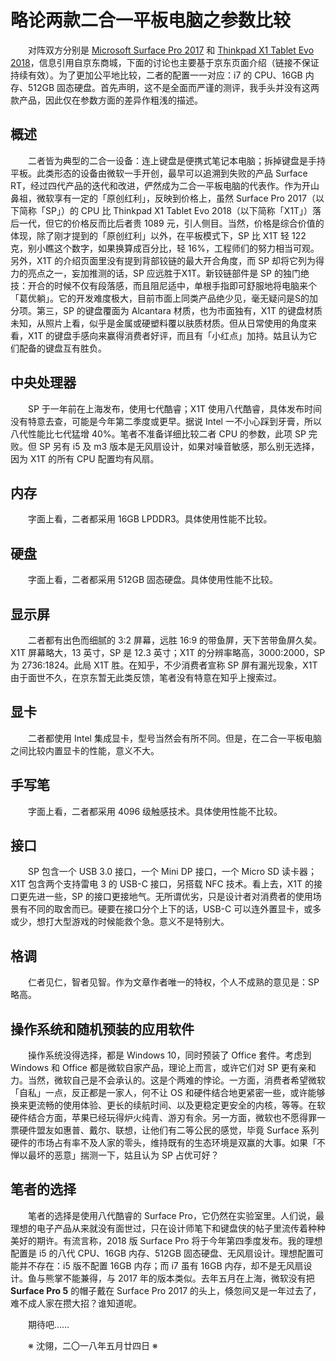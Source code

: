 # 略论两款二合一平板电脑之参数比较

&emsp;&emsp;对阵双方分别是 [Microsoft Surface Pro 2017](https://item.jd.com/5715461.html#crumb-wrap) 和 [Thinkpad X1 Tablet Evo 2018](https://item.jd.com/6963992.html#none)，信息引用自京东商城，下面的讨论也主要基于京东页面介绍（链接不保证持续有效）。为了更加公平地比较，二者的配置一一对应：i7 的 CPU、16GB 内存、512GB 固态硬盘。首先声明，这不是全面而严谨的测评，我手头并没有这两款产品，因此仅在参数方面的差异作粗浅的描述。

## 概述

&emsp;&emsp;二者皆为典型的二合一设备：连上键盘是便携式笔记本电脑；拆掉键盘是手持平板。此类形态的设备由微软一手开创，最早可以追溯到失败的产品 Surface RT，经过四代产品的迭代和改进，俨然成为二合一平板电脑的代表作。作为开山鼻祖，微软享有一定的「原创红利」，反映到价格上，虽然 Surface Pro 2017（以下简称「SP」）的 CPU 比 Thinkpad X1 Tablet Evo 2018（以下简称「X1T」）落后一代，但它的价格反而比后者贵 1089 元，引人侧目。当然，价格是综合价值的体现，除了刚才提到的「原创红利」以外，在平板模式下，SP 比 X1T 轻 122 克，别小瞧这个数字，如果换算成百分比，轻 16%，工程师们的努力相当可观。另外，X1T 的介绍页面里没有提到背部铰链的最大开合角度，而 SP 却将它列为得力的亮点之一，妄加推测的话，SP 应远胜于X1T。新铰链部件是 SP 的独门绝技：开合的时候不仅有段落感，而且阻尼适中，单根手指即可舒服地将电脑来个「葛优躺」。它的开发难度极大，目前市面上同类产品绝少见，毫无疑问是S的加分项。第三，SP 的键盘覆面为 Alcantara 材质，也为市面独有，X1T 的键盘材质未知，从照片上看，似乎是金属或硬塑料覆以肤质材质。但从日常使用的角度来看，X1T 的键盘手感向来赢得消费者好评，而且有「小红点」加持。姑且认为它们配备的键盘互有胜负。

## 中央处理器

&emsp;&emsp;SP 于一年前在上海发布，使用七代酷睿；X1T 使用八代酷睿，具体发布时间没有特意去查，可能是今年第二季度或更早。据说 Intel 一不小心踩到牙膏，所以八代性能比七代猛增 40%。笔者不准备详细比较二者 CPU 的参数，此项 SP 完败。但 SP 另有 i5 及 m3 版本是无风扇设计，如果对噪音敏感，那么别无选择，因为 X1T 的所有 CPU 配置均有风扇。

## 内存

&emsp;&emsp;字面上看，二者都采用 16GB LPDDR3。具体使用性能不比较。

## 硬盘

&emsp;&emsp;字面上看，二者都采用 512GB 固态硬盘。具体使用性能不比较。

## 显示屏

&emsp;&emsp;二者都有出色而细腻的 3:2 屏幕，远胜 16:9 的带鱼屏，天下苦带鱼屏久矣。X1T 屏幕略大，13 英寸，SP 是 12.3 英寸；X1T 的分辨率略高，3000:2000，SP 为 2736:1824。此局 X1T 胜。在知乎，不少消费者宣称 SP 屏有漏光现象，X1T 由于面世不久，在京东暂无此类反馈，笔者没有特意在知乎上搜索过。

## 显卡

&emsp;&emsp;二者都使用 Intel 集成显卡，型号当然会有所不同。但是，在二合一平板电脑之间比较内置显卡的性能，意义不大。

## 手写笔

&emsp;&emsp;字面上看，二者都采用 4096 级触感技术。具体使用性能不比较。

## 接口

&emsp;&emsp;SP 包含一个 USB 3.0 接口，一个 Mini DP 接口，一个 Micro SD 读卡器；X1T 包含两个支持雷电 3 的 USB-C 接口，另搭载 NFC 技术。看上去，X1T 的接口更先进一些，SP 的接口更接地气。无所谓优劣，只是设计者对消费者的使用场景有不同的取舍而已。硬要在接口分个上下的话，USB-C 可以连外置显卡，或多或少，想打大型游戏的时候能救个急。意义不是特别大。

## 格调

&emsp;&emsp;仁者见仁，智者见智。作为文章作者唯一的特权，个人不成熟的意见是：SP 略高。

## 操作系统和随机预装的应用软件

&emsp;&emsp;操作系统没得选择，都是 Windows 10，同时预装了 Office 套件。考虑到 Windows 和 Office 都是微软自家产品，理论上而言，或许它们对 SP 更有亲和力。当然，微软自己是不会承认的。这是个两难的悖论。一方面，消费者希望微软「自私」一点，反正都是一家人，何不让 OS 和硬件结合地更紧密一些，或许能够换来更流畅的使用体验、更长的续航时间、以及更稳定更安全的内核，等等。在软硬件结合方面，苹果已经玩得炉火纯青、游刃有余。另一方面，微软也不愿得罪一票硬件盟友如惠普、戴尔、联想，让他们有二等公民的感觉，毕竟 Surface 系列硬件的市场占有率不及人家的零头，维持既有的生态环境是双赢的大事。如果「不惮以最坏的恶意」揣测一下，姑且认为 SP 占优可好？

## 笔者的选择

&emsp;&emsp;笔者的选择是使用八代酷睿的 Surface Pro，它仍然在实验室里。人们说，最理想的电子产品从来就没有面世过，只在设计师笔下和键盘侠的帖子里流传着种种美好的期许。有流言称，2018 版 Surface Pro 将于今年第四季度发布。我的理想配置是 i5 的八代 CPU、16GB 内存、512GB 固态硬盘、无风扇设计。理想配置可能并不存在：i5 版不配置 16GB 内存；而 i7 虽有 16GB 内存，却不是无风扇设计。鱼与熊掌不能兼得，与 2017 年的版本类似。去年五月在上海，微软没有把 **Surface Pro 5** 的帽子戴在 Surface Pro 2017 的头上，倏忽间又是一年过去了，难不成人家在攒大招？谁知道呢。

&emsp;&emsp;期待吧……

&emsp;&emsp;※ 沈翎，二〇一八年五月廿四日 ※